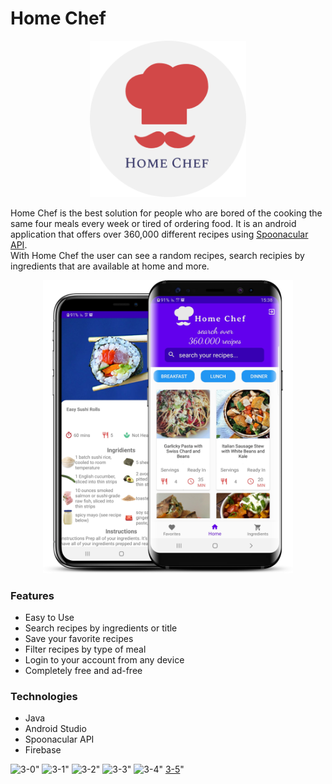 # Home Chef
<p align="center"><img src="screenshots/chef_logo.png" heigth="250" width="250"/></p>

Home Chef is the best solution for people who are bored of the cooking the same four meals every week or tired of ordering food. It is an android application that offers over 360,000 different recipes using <a href=https://spoonacular.com/food-api>Spoonacular API</a>. <br>
With Home Chef the user can see a random recipes, search recipies by ingredients that are available at home and more.

<p align="center"><img src="screenshots/Homechef.png" heigth="700" width="400" /></p>

### Features
* Easy to Use
* Search recipes by ingredients or title
* Save your favorite recipes
* Filter recipes by type of meal
* Login to your account from any device
* Completely free and ad-free

### Technologies
* Java
* Android Studio
* Spoonacular API
* Firebase

![3-0](https://user-images.githubusercontent.com/101616106/215674262-72b372fe-d2d8-4f43-bb1d-5492543c1098.png)"
![3-1](https://user-images.githubusercontent.com/101616106/215674263-d615c497-3f9b-4935-9261-a286feebbea1.png)"
![3-2](https://user-images.githubusercontent.com/101616106/215674265-a730c991-52c1-42e4-97d2-b0ae43db2279.PNG)"
![3-3](https://user-images.githubusercontent.com/101616106/215674251-de73ba0c-1915-4a64-afca-d3c311f78e1b.PNG)"
![3-4](https://user-images.githubusercontent.com/101616106/215674257-81ac3198-eac0-4b78-8620-310d160980f7.PNG)"
[3-5](https://user-images.githubusercontent.com/101616106/215674260-4d4769d8-066f-4ab1-b094-6ec89f10784d.PNG)"
